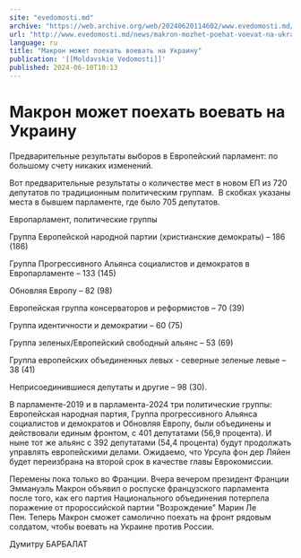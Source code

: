 ```yaml
---
site: "evedomosti.md"
archive: "https://web.archive.org/web/20240620114602/www.evedomosti.md/news/makron-mozhet-poehat-voevat-na-ukrainu"
url: "http://www.evedomosti.md/news/makron-mozhet-poehat-voevat-na-ukrainu"
language: ru
title: "Макрон может поехать воевать на Украину"
publication: '[[Moldavskie Vedomosti]]'
published: 2024-06-10T10:13
---
```


# Макрон может поехать воевать на Украину

Предварительные результаты выборов в Европейский парламент: по большому счету никаких изменений.

Вот предварительные результаты о количестве мест в новом ЕП из 720 депутатов по традиционным политическим группам.  В скобках указаны места в бывшем парламенте, где было 705 депутатов.

Европарламент, политические группы

Группа Европейской народной партии (христианские демократы) – 186 (186)

Группа Прогрессивного Альянса социалистов и демократов в Европарламенте – 133 (145)

Обновляя Европу – 82 (98)

Европейская группа консерваторов и реформистов – 70 (39)

Группа идентичности и демократии – 60 (75)

Группа зеленых/Европейский свободный альянс – 53 (69)

Группа европейских объединенных левых - северные зеленые левые – 38 (41)

Неприсоединившиеся депутаты и другие – 98 (30).

В парламенте-2019 и в парламента-2024 три политические группы: Европейская народная партия, Группа прогрессивного Альянса социалистов и демократов и Обновляя Европу, были объединены и действовали единым фронтом, с 401 депутатами (56,9 процента). И ныне тот же альянс с 392 депутатами (54,4 процента) будут продолжать управлять европейскими делами. Ожидаемо, что Урсула фон дер Ляйен будет переизбрана на второй срок в качестве главы Еврокомиссии.

Перемены пока только во Франции. Вчера вечером президент Франции Эммануэль Макрон объявил о роспуске французского парламента после того, как его партия Национального объединения потерпела поражение от пророссийской партии "Возрождение" Марин Ле Пен. Теперь Макрон сможет самолично поехать на фронт рядовым солдатом, чтобы воевать на Украине против России.

Думитру БАРБАЛАТ